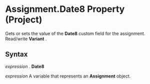 
# Assignment.Date8 Property (Project)

Gets or sets the value of the  **Date8** custom field for the assignment. Read/write **Variant** .


## Syntax

 _expression_ . **Date8**

 _expression_ A variable that represents an **Assignment** object.

